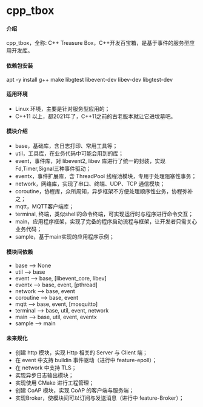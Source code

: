 # cpp\_tbox

#### 介绍
cpp\_tbox，全称: C++ Treasure Box，C++开发百宝箱，是基于事件的服务型应用开发库。

#### 依赖包安装
apt -y install g++ make libgtest libevent-dev libev-dev libgtest-dev

#### 适用环境

- Linux 环境，主要是针对服务型应用的；
- C++11 以上，都2021年了，C++11之前的古老版本就让它进坟墓吧。

#### 模块介绍

- base，基础库，含日志打印、常用工具等；
- util，工具库，在业务代码中可能会用到的库；
- event，事件库，对 libevent2, libev 库进行了统一的封装，实现Fd,Timer,Signal三种事件驱动；
- eventx，事件扩展库，含 ThreadPool 线程池模块，专用于处理阻塞性事务；
- network，网络库，实现了串口、终端、UDP、TCP 通信模块；
- coroutine，协程库，众所周知，异步框架不方便处理顺序性业务，协程弥补之；
- mqtt，MQTT客户端库；
- terminal, 终端，类似shell的命令终端，可实现运行时与程序进行命令交互；
- main，应用程序框架，实现了完备的程序启动流程与框架，让开发者只需关心业务代码；
- sample，基于main实现的应用程序示例；

#### 模块间依赖

- base --> None
- util --> base
- event --> base, [libevent\_core, libev]
- eventx --> base, event, [pthread]
- network --> base, event
- coroutine --> base, event
- mqtt --> base, event, [mosquitto]
- terminal --> base, util, event, network
- main --> base, util, event, eventx
- sample --> main

#### 未来规化

- 创建 http 模块，实现 Http 相关的 Server 与 Client 端；
- 在 event 中支持 buildin 事件驱动（进行中 feature-epoll）；
- 在 network 中支持 TLS；
- 实现异步日志输出模块；
- 实现使用 CMake 进行工程管理；
- 创建 CoAP 模块，实现 CoAP 的客户端与服务端；
- 实现Broker，使模块间可以订阅与发送消息（进行中 feature-Broker）；

